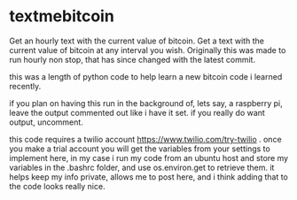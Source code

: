 # textmebitcoin
Get an hourly text with the current value of bitcoin.
Get a text with the current value of bitcoin at any interval you wish.
Originally this was made to run hourly non stop, that has since changed with the latest commit.

this was a length of python code to help learn a new bitcoin code i learned recently.

if you plan on having this run in the background of, lets say, a raspberry pi, leave the output
commented out like i have it set. if you really do want output, uncomment.

this code requires a twilio account https://www.twilio.com/try-twilio . once you make a trial account you will get the variables from your settings to implement here, in my case i run my code from an ubuntu host and store my variables in the .bashrc folder, and use os.environ.get to retrieve them. it helps keep my info private, allows me to post here, and i think adding that to the code looks really nice.
